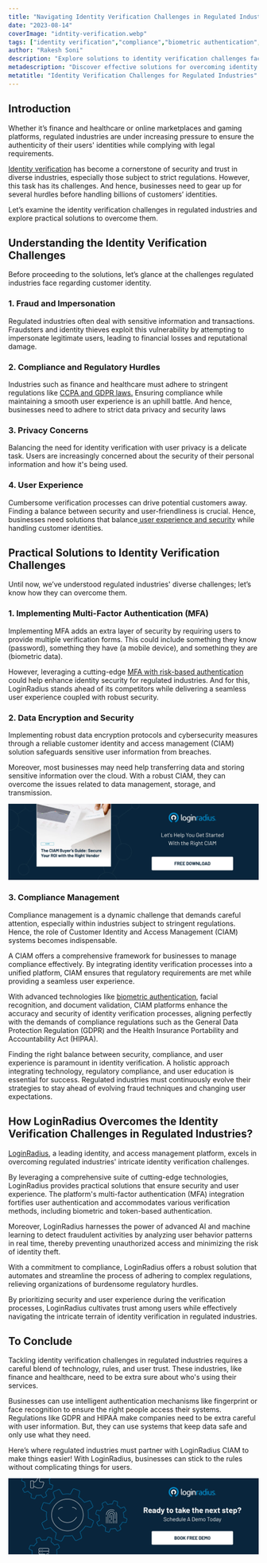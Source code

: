 ```yaml
---
title: "Navigating Identity Verification Challenges in Regulated Industries: 7 Effective Solutions"
date: "2023-08-14"
coverImage: "idntity-verification.webp"
tags: ["identity verification","compliance","biometric authentication","cx"]
author: "Rakesh Soni"
description: "Explore solutions to identity verification challenges faced by regulated industries. From fraud prevention and compliance management to user experience enhancement, learn how the LoginRadius CIAM platform leverages cutting-edge technologies to navigate the intricate terrain of identity verification while ensuring security and trust."
metadescription: "Discover effective solutions for overcoming identity verification challenges in regulated industries. Learn how a robust CIAM can help regulated industries."
metatitle: "Identity Verification Challenges for Regulated Industries"
---
```

## Introduction

Whether it’s finance and healthcare or online marketplaces and gaming platforms, regulated industries are under increasing pressure to ensure the authenticity of their users' identities while complying with legal requirements. 

[Identity verification](https://www.loginradius.com/blog/identity/what-is-identity-verification/) has become a cornerstone of security and trust in diverse industries, especially those subject to strict regulations. However, this task has its challenges. And hence, businesses need to gear up for several hurdles before handling billions of customers’ identities. 

Let’s examine the identity verification challenges in regulated industries and explore practical solutions to overcome them.

## Understanding the Identity Verification Challenges

Before proceeding to the solutions, let’s glance at the challenges regulated industries face regarding customer identity. 

### 1. Fraud and Impersonation

Regulated industries often deal with sensitive information and transactions. Fraudsters and identity thieves exploit this vulnerability by attempting to impersonate legitimate users, leading to financial losses and reputational damage.

### 2. Compliance and Regulatory Hurdles

Industries such as finance and healthcare must adhere to stringent regulations like [CCPA and GDPR laws.](https://www.loginradius.com/gdpr-and-privacy/) Ensuring compliance while maintaining a smooth user experience is an uphill battle. And hence, businesses need to adhere to strict data privacy and security laws 

### 3. Privacy Concerns

Balancing the need for identity verification with user privacy is a delicate task. Users are increasingly concerned about the security of their personal information and how it's being used.

### 4. User Experience

Cumbersome verification processes can drive potential customers away. Finding a balance between security and user-friendliness is crucial. Hence, businesses need solutions that balance[ user experience and security](https://www.loginradius.com/blog/identity/balancing-security-cx/) while handling customer identities. 

## Practical Solutions to Identity Verification Challenges

Until now, we’ve understood regulated industries' diverse challenges; let’s know how they can overcome them. 

### 1. Implementing Multi-Factor Authentication (MFA)

Implementing MFA adds an extra layer of security by requiring users to provide multiple verification forms. This could include something they know (password), something they have (a mobile device), and something they are (biometric data).

However, leveraging a cutting-edge [MFA with risk-based authentication](https://www.loginradius.com/blog/engineering/risk-based-authentication/) could help enhance identity security for regulated industries. And for this, LoginRadius stands ahead of its competitors while delivering a seamless user experience coupled with robust security. 

### 2. Data Encryption and Security

Implementing robust data encryption protocols and cybersecurity measures through a reliable customer identity and access management (CIAM) solution safeguards sensitive user information from breaches. 

Moreover, most businesses may need help transferring data and storing sensitive information over the cloud. With a robust CIAM, they can overcome the issues related to data management, storage, and transmission. 

[![GD-ciam](GD-ciam.webp)](loginradius.com/resource/ciam-buyers-guide-to-secure-your-roi)

### 3. Compliance Management 

Compliance management is a dynamic challenge that demands careful attention, especially within industries subject to stringent regulations. Hence, the role of Customer Identity and Access Management (CIAM) systems becomes indispensable. 

A CIAM offers a comprehensive framework for businesses to manage compliance effectively. By integrating identity verification processes into a unified platform, CIAM ensures that regulatory requirements are met while providing a seamless user experience.

With advanced technologies like [biometric authentication](https://www.loginradius.com/blog/identity/what-is-mob-biometric-authentication/), facial recognition, and document validation, CIAM platforms enhance the accuracy and security of identity verification processes, aligning perfectly with the demands of compliance regulations such as the General Data Protection Regulation (GDPR) and the Health Insurance Portability and Accountability Act (HIPAA).

Finding the right balance between security, compliance, and user experience is paramount in identity verification. A holistic approach integrating technology, regulatory compliance, and user education is essential for success. Regulated industries must continuously evolve their strategies to stay ahead of evolving fraud techniques and changing user expectations.

## How LoginRadius Overcomes the Identity Verification Challenges in Regulated Industries?

[LoginRadius](https://www.loginradius.com/), a leading identity, and access management platform, excels in overcoming regulated industries' intricate identity verification challenges. 

By leveraging a comprehensive suite of cutting-edge technologies, LoginRadius provides practical solutions that ensure security and user experience. The platform's multi-factor authentication (MFA) integration fortifies user authentication and accommodates various verification methods, including biometric and token-based authentication.

Moreover, LoginRadius harnesses the power of advanced AI and machine learning to detect fraudulent activities by analyzing user behavior patterns in real time, thereby preventing unauthorized access and minimizing the risk of identity theft. 

With a commitment to compliance, LoginRadius offers a robust solution that automates and streamline the process of adhering to complex regulations, relieving organizations of burdensome regulatory hurdles. 

By prioritizing security and user experience during the verification processes, LoginRadius cultivates trust among users while effectively navigating the intricate terrain of identity verification in regulated industries.

## To Conclude

Tackling identity verification challenges in regulated industries requires a careful blend of technology, rules, and user trust. These industries, like finance and healthcare, need to be extra sure about who's using their services. 

Businesses can use intelligent authentication mechanisms like fingerprint or face recognition to ensure the right people access their systems. Regulations like GDPR and HIPAA make companies need to be extra careful with user information. But, they can use systems that keep data safe and only use what they need.

Here’s where regulated industries must partner with LoginRadius CIAM to make things easier!  With LoginRadius, businesses can stick to the rules without complicating things for users.

[![book-a-free-demo-loginradius](../../assets/book-a-demo-loginradius.webp)](https://www.loginradius.com/contact-us?utm_source=blog&utm_medium=web&utm_campaign=identity-verification-challenges-and-solutions)